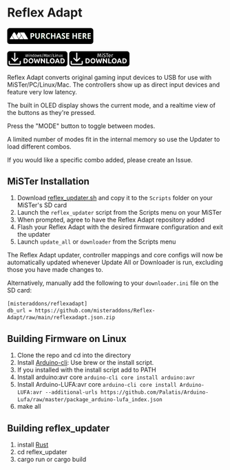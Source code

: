 # Reflex Adapt

<a href="https://misteraddons.com/collections/parts/products/reflex-adapt"><img src="images/purchase.png" alt="Purchase Reflex Adapt" title="Purchase Reflex Adapt" width="200"></a>

<a href="https://github.com/misteraddons/Reflex-Adapt/releases/download/v1.08/reflex-v1.08.zip"><img src="images/desktop-download.png" alt="Download Windows/Mac/Linux updater" title="Download Windows/Mac/Linux updater" width="140"></a>
<a href="https://github.com/misteraddons/Reflex-Adapt/releases/latest/download/reflex_updater.sh"><img src="images/mister-download.png" alt="Download MiSTer updater" title="Download MiSTer updater" width="140"></a>


Reflex Adapt converts original gaming input devices to USB for use with MiSTer/PC/Linux/Mac. The controllers show up as direct input devices and feature very low latency. 

The built in OLED display shows the current mode, and a realtime view of the buttons as they're pressed.

Press the "MODE" button to toggle between modes.

A limited number of modes fit in the internal memory so use the Updater to load different combos.

If you would like a specific combo added, please create an Issue.

## MiSTer Installation

1. Download [reflex_updater.sh](https://github.com/misteraddons/Reflex-Adapt/releases/latest/download/reflex_updater.sh) and copy it to the `Scripts` folder on your MiSTer's SD card
2. Launch the `reflex_updater` script from the Scripts menu on your MiSTer
3. When prompted, agree to have the Reflex Adapt repository added
4. Flash your Reflex Adapt with the desired firmware configuration and exit the updater
5. Launch `update_all` or `downloader` from the Scripts menu

The Reflex Adapt updater, controller mappings and core configs will now be automatically updated whenever Update All or Downloader is run, excluding those you have made changes to.

Alternatively, manually add the following to your `downloader.ini` file on the SD card:

```
[misteraddons/reflexadapt]
db_url = https://github.com/misteraddons/Reflex-Adapt/raw/main/reflexadapt.json.zip
```

## Building Firmware on Linux
1. Clone the repo and cd into the directory
2. Install [Arduino-cli](https://arduino.github.io/arduino-cli/installation): Use brew or the install script.
3. If you installed with the install script add to PATH
4. Install arduino:avr core `arduino-cli core install arduino:avr`
5. Install Arduino-LUFA:avr core `arduino-cli core install Arduino-LUFA:avr --additional-urls https://github.com/Palatis/Arduino-Lufa/raw/master/package_arduino-lufa_index.json`
6. make all

## Building reflex_updater
1. install [Rust](https://www.rust-lang.org/tools/install)
2. cd reflex_updater
3. cargo run or cargo build
